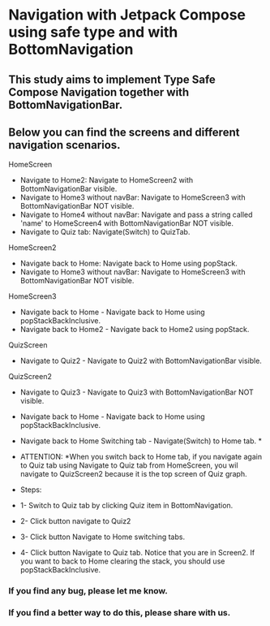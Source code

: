 # Navigation with Jetpack Compose using safe type and with BottomNavigation
## This study aims to implement Type Safe Compose Navigation together with BottomNavigationBar.
## Below you can find the screens and different navigation scenarios.

HomeScreen
* Navigate to Home2: Navigate to HomeScreen2 with BottomNavigationBar visible.
* Navigate to Home3 without navBar: Navigate to HomeScreen3 with BottomNavigationBar NOT visible.
* Navigate to Home4 without navBar: Navigate and pass a string called 'name' to HomeScreen4 with BottomNavigationBar NOT visible.
* Navigate to Quiz tab: Navigate(Switch) to QuizTab.

HomeScreen2
* Navigate back to Home: Navigate back to Home using popStack.
* Navigate to Home3 without navBar: Navigate to HomeScreen3 with BottomNavigationBar NOT visible.

HomeScreen3
* Navigate back to Home - Navigate back to Home using popStackBackInclusive.
* Navigate back to Home2 - Navigate back to Home2 using popStack.

QuizScreen
* Navigate to Quiz2 - Navigate to Quiz2 with BottomNavigationBar visible.

QuizScreen2 
* Navigate to Quiz3  - Navigate to Quiz3 with BottomNavigationBar NOT visible.
* Navigate back to Home  - Navigate back to Home using popStackBackInclusive.
* Navigate back to Home Switching tab - Navigate(Switch) to Home tab. *
* ATTENTION: *When you switch back to Home tab, if you navigate again to Quiz tab using Navigate to Quiz tab from HomeScreen, you wil navigate to QuizScreen2 because it is the top screen of Quiz graph.

* Steps: 
* 1- Switch to Quiz tab by clicking Quiz item in BottomNavigation.
* 2- Click button navigate to Quiz2
* 3- Click button Navigate to Home switching tabs.
* 4- Click button Navigate to Quiz tab.
Notice that you are in Screen2. If you want to back to Home clearing the stack, you should use popStackBackInclusive.

### If you find any bug, please let me know.
### If you find a better way to do this, please share with us.